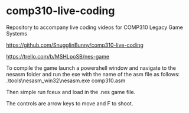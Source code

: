 # comp310-live-coding
Repository to accompany live coding videos for COMP310 Legacy Game Systems

https://github.com/SnugglinBunny/comp310-live-coding

https://trello.com/b/MSHLpoSB/nes-game


To compile the game launch a powershell window and navigate to the nesasm folder and run the exe with the name
of the asm file as follows:
.\tools\nesasm_win32\nesasm.exe comp310.asm

Then simple run fceux and load in the .nes game file.

The controls are arrow keys to move and F to shoot.